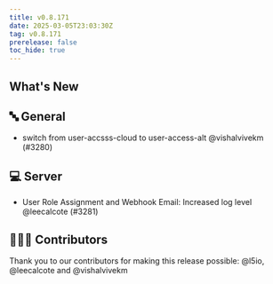 ```yaml
---
title: v0.8.171
date: 2025-03-05T23:03:30Z
tag: v0.8.171
prerelease: false
toc_hide: true
---
```


## What's New
## 🔤 General
- switch from user-accsss-cloud to user-access-alt @vishalvivekm (#3280)

## 💻 Server

- User Role Assignment and Webhook Email: Increased log level @leecalcote (#3281)

## 👨🏽‍💻 Contributors

Thank you to our contributors for making this release possible:
@l5io, @leecalcote and @vishalvivekm

